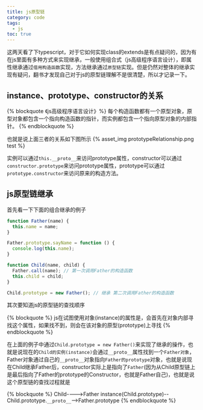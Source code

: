 ```yaml
---
title: js原型链
category: code
tags:
  - js
toc: true
---
```


这两天看了下typescript，对于它如何实现class的extends是有点疑问的，因为有在js里面有多种方式来实现继承，一般使用组合式（js高级程序语言设计），即属性继承通过`借用构造函数`实现，方法继承通过`原型链`实现。但是仍然对整体的继承实现有疑问，翻书才发现自己对于js的原型链理解不是很清楚，所以才记录一下。

## instance、prototype、constructor的关系

{% blockquote 《js高级程序语言设计》%}
每个构造函数都有一个原型对象，原型对象都包含一个指向构造函数的指针，而实例都包含一个指向原型对象的内部指针。
{% endblockquote %}

也就是说上面三者的关系如下图所示
{% asset_img prototypeRelationship.png test %}

实例可以通过`this.__proto__`来访问prototype属性，constructor可以通过`constructor.prototype`来访问prototype属性，prototype可以通过`prototype.constructor`来访问原来的构造方法。

## js原型链继承

首先看一下下面的组合继承的例子

```js
function Father(name) {
  this.name = name;
}

Father.prototype.sayName = function () {
  console.log(this.name);
}

function Child(name, child) {
  Father.call(name); // 第一次调用Father的构造函数
  this.child = child;
}

Child.prototype = new Father(); // 继承 第二次调用Father的构造函数
```

其次要知道js的原型链的查找顺序

{% blockquote %}
js在试图使用对象(instance)的属性是，会首先在对象内部寻找这个属性，如果找不到，则会在该对象的原型(prototype)上寻找
{% endblockquote %}

在上面的例子中通过`Child.prototype = new Father()`来实现了继承的操作，也就是说现在的`Child的实例(instance)`会通过`__proto__`属性找到一个`Father对象`，Father对象通过自己的`__proto__`对象指向`Father的prototype`对象，也就是说现在Child继承Father后，constructor实际上是指向了`Father`(因为从Child原型链上是最后指向了Father的prototype的Constructor，也就是Father自己)，也就是说这个原型链的查找过程就是

{% blockquote %}
Child---->Father instance(Child.prototype)--Child.prototype.`__proto__`-->Father.prototype
{% endblockquote %}
